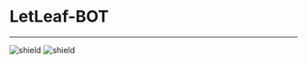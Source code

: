 # LetLeaf-BOT
---
![shield](https://img.shields.io/badge/STATUS-Under%20Construction-blue?style=for-the-badge&color=0F0000)
![shield](https://img.shields.io/badge/DATE-21st%20of%20May,%202021-0000FF?style=for-the-badge)
